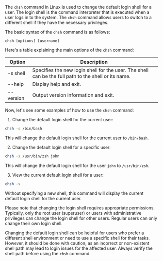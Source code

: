 The `chsh` command in Linux is used to change the default login shell for a user. The login shell is the command interpreter that is executed when a user logs in to the system. The `chsh` command allows users to switch to a different shell if they have the necessary privileges.

The basic syntax of the `chsh` command is as follows:

```
chsh [options] [username]
```

Here's a table explaining the main options of the `chsh` command:

| Option   | Description                                                                                              |
|----------|----------------------------------------------------------------------------------------------------------|
| -s shell | Specifies the new login shell for the user. The shell can be the full path to the shell or its name.   |
| --help   | Display help and exit.                                                                                  |
| --version| Output version information and exit.                                                                    |

Now, let's see some examples of how to use the `chsh` command:

1. Change the default login shell for the current user:

```bash
chsh -s /bin/bash
```

This will change the default login shell for the current user to `/bin/bash`.

2. Change the default login shell for a specific user:

```bash
chsh -s /usr/bin/zsh john
```

This will change the default login shell for the user `john` to `/usr/bin/zsh`.

3. View the current default login shell for a user:

```bash
chsh -s
```

Without specifying a new shell, this command will display the current default login shell for the current user.

Please note that changing the login shell requires appropriate permissions. Typically, only the root user (superuser) or users with administrative privileges can change the login shell for other users. Regular users can only change their own login shell.

Changing the default login shell can be helpful for users who prefer a different shell environment or need to use a specific shell for their tasks. However, it should be done with caution, as an incorrect or non-existent shell path may lead to login issues for the affected user. Always verify the shell path before using the `chsh` command.
